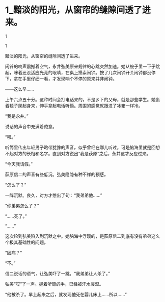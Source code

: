 # 1_黯淡的阳光，从窗帘的缝隙间透了进来。

1

1

黯淡的阳光，从窗帘的缝隙间透了进来。

闹铃的响声震撼着空气，永井弘美原来规律的心跳突然加速。她从被子里一下子跳起，眯着还没适应光亮的眼睛，在桌上摸索闹钟。按了几次闹钟开关闹钟都没停下，拿在手里仔细一看，才发现响个不停的原来并非闹钟。

——这么早……

上午六点五十分。这种时间会打电话来的，不是乡下的父母，就是那些学生。她裹着毯子爬起身来，伸手拿起电话听筒。周围的感觉就跟进了冰箱一样冷。

“我是永井。”

说话的声音中充满着倦意。

“喂。”

听筒里传出年轻男子略带犹豫的声音。似乎曾经在哪儿听过，可是脑海里就是回想不起对方的长相和名字。直到对方说出“我是荻原”之后，永井这才反应过来。

“今天我请假。”

荻原信二的声音有些低沉。弘美隐隐有种不祥的预感。

“怎么了？”

一阵沉默。良久，对方才憋出了句：“我弟弟他……”

“你弟弟怎么了？”

“……死了。”

“……”

这次轮到弘美陷入到沉默之中。她脑海中浮现的，是荻原信二到底有没有弟弟这么个极其基础性的问题。

“因病？”

“不。”

信二说话的语气，让弘美吓了一跳，“我弟弟让人杀了。”

弘美“哎”了一声。握着听筒的手，已经被汗水浸湿。

“他被杀了。早上起来之后，就发现他死在婴儿床上……所以……”